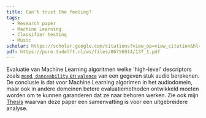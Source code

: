 ```yaml
---
title: Can't trust the feeling?
tags:
  - Research paper
  - Machine Learning
  - Classifier testing
  - Music
scholar: https://scholar.google.com/citations?view_op=view_citation&hl=nl&user=xloBvWkAAAAJ&citation_for_view=xloBvWkAAAAJ:d1gkVwhDpl0C
pdf: https://pure.tudelft.nl/ws/files/86756914/137_1.pdf
---
```


Evaluatie van Machine Learning algoritmen welke 'high-level' descriptors zoals [`mood`, `danceability` en `valence`](https://developer.spotify.com/documentation/web-api/reference/get-audio-features) van een gegeven stuk audio berekenen. De conclusie is dat voor Machine Learning algorimen in het audiodomein, maar ook in andere domeinen betere evaluatiemethoden ontwikkeld moeten worden om te kunnen garanderen dat ze naar behoren werken. Zie ook mijn [Thesis](https://repository.tudelft.nl/islandora/object/uuid:20206cbd-8d50-464b-94c1-37ad5f0c0d8a) waarvan deze paper een samenvatting is voor een uitgebreidere analyse.

